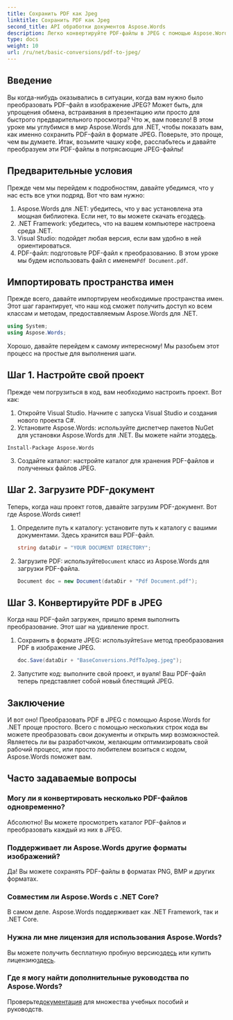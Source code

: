 ```yaml
---
title: Сохранить PDF как Jpeg
linktitle: Сохранить PDF как Jpeg
second_title: API обработки документов Aspose.Words
description: Легко конвертируйте PDF-файлы в JPEG с помощью Aspose.Words для .NET. Следуйте нашему подробному руководству с примерами и часто задаваемыми вопросами. Идеально подходит для разработчиков и энтузиастов.
type: docs
weight: 10
url: /ru/net/basic-conversions/pdf-to-jpeg/
---
```

## Введение

Вы когда-нибудь оказывались в ситуации, когда вам нужно было преобразовать PDF-файл в изображение JPEG? Может быть, для упрощения обмена, встраивания в презентацию или просто для быстрого предварительного просмотра? Что ж, вам повезло! В этом уроке мы углубимся в мир Aspose.Words для .NET, чтобы показать вам, как именно сохранить PDF-файл в формате JPEG. Поверьте, это проще, чем вы думаете. Итак, возьмите чашку кофе, расслабьтесь и давайте преобразуем эти PDF-файлы в потрясающие JPEG-файлы!

## Предварительные условия

Прежде чем мы перейдем к подробностям, давайте убедимся, что у нас есть все утки подряд. Вот что вам нужно:

1. Aspose.Words для .NET: убедитесь, что у вас установлена эта мощная библиотека. Если нет, то вы можете скачать его[здесь](https://releases.aspose.com/words/net/).
2. .NET Framework: убедитесь, что на вашем компьютере настроена среда .NET.
3. Visual Studio: подойдет любая версия, если вам удобно в ней ориентироваться.
4.  PDF-файл: подготовьте PDF-файл к преобразованию. В этом уроке мы будем использовать файл с именем`Pdf Document.pdf`.

## Импортировать пространства имен

Прежде всего, давайте импортируем необходимые пространства имен. Этот шаг гарантирует, что наш код сможет получить доступ ко всем классам и методам, предоставляемым Aspose.Words для .NET.

```csharp
using System;
using Aspose.Words;
```

Хорошо, давайте перейдем к самому интересному! Мы разобьем этот процесс на простые для выполнения шаги.

## Шаг 1. Настройте свой проект

Прежде чем погрузиться в код, вам необходимо настроить проект. Вот как:

1. Откройте Visual Studio. Начните с запуска Visual Studio и создания нового проекта C#.
2.  Установите Aspose.Words: используйте диспетчер пакетов NuGet для установки Aspose.Words для .NET. Вы можете найти это[здесь](https://releases.aspose.com/words/net/).

```shell
Install-Package Aspose.Words
```

3. Создайте каталог: настройте каталог для хранения PDF-файлов и полученных файлов JPEG.

## Шаг 2. Загрузите PDF-документ

Теперь, когда наш проект готов, давайте загрузим PDF-документ. Вот где Aspose.Words сияет!

1. Определите путь к каталогу: установите путь к каталогу с вашими документами. Здесь хранится ваш PDF-файл.

    ```csharp
    string dataDir = "YOUR DOCUMENT DIRECTORY";
    ```

2.  Загрузите PDF: используйте`Document` класс из Aspose.Words для загрузки PDF-файла.

    ```csharp
    Document doc = new Document(dataDir + "Pdf Document.pdf");
    ```

## Шаг 3. Конвертируйте PDF в JPEG

Когда наш PDF-файл загружен, пришло время выполнить преобразование. Этот шаг на удивление прост.

1.  Сохранить в формате JPEG: используйте`Save` метод преобразования PDF в изображение JPEG.

    ```csharp
    doc.Save(dataDir + "BaseConversions.PdfToJpeg.jpeg");
    ```

2. Запустите код: выполните свой проект, и вуаля! Ваш PDF-файл теперь представляет собой новый блестящий JPEG.

## Заключение

И вот оно! Преобразовать PDF в JPEG с помощью Aspose.Words for .NET проще простого. Всего с помощью нескольких строк кода вы можете преобразовать свои документы и открыть мир возможностей. Являетесь ли вы разработчиком, желающим оптимизировать свой рабочий процесс, или просто любителем возиться с кодом, Aspose.Words поможет вам.

## Часто задаваемые вопросы

### Могу ли я конвертировать несколько PDF-файлов одновременно?
Абсолютно! Вы можете просмотреть каталог PDF-файлов и преобразовать каждый из них в JPEG.

### Поддерживает ли Aspose.Words другие форматы изображений?
Да! Вы можете сохранять PDF-файлы в форматах PNG, BMP и других форматах.

### Совместим ли Aspose.Words с .NET Core?
В самом деле. Aspose.Words поддерживает как .NET Framework, так и .NET Core.

### Нужна ли мне лицензия для использования Aspose.Words?
 Вы можете получить бесплатную пробную версию[здесь](https://releases.aspose.com/) или купить лицензию[здесь](https://purchase.aspose.com/buy).

### Где я могу найти дополнительные руководства по Aspose.Words?
 Проверьте[документация](https://reference.aspose.com/words/net/) для множества учебных пособий и руководств.

